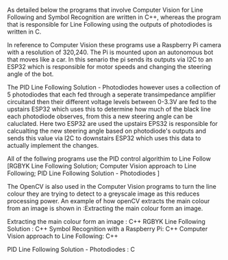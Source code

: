 As detailed below the programs that involve Computer Vision for Line Following and Symbol Recognition are written in C++, whereas the program that is responsible for Line Following 
using the outputs of photodiodes is written in C. 

In reference to Computer Vision these programs use a Raspberry Pi camera with a resolution of 320,240. The Pi is mounted upon an autonomous bot that moves like a car. In this senario the pi sends its outputs via I2C to an ESP32 which is responsible for motor speeds and changing the steering angle of the bot. 

The PID Line Following Solution - Photodiodes however uses a collection of 5 photodiodes that each fed through a seperate transimpedance amplifier circuitand then their different voltage levels between 0-3.3V are fed to the upstairs ESP32 which uses this to determine how much of the black line each photodiode observes, from this a new steering angle can be caluclated. Here two ESP32 are used the upstairs EPS32 is responsible for calcualting the new steering angle based on photodiode's outputs and sends this value via I2C to downstairs ESP32 which uses this data to actually implement the changes. 

All of the follwing programs use the PID control algorithim to Line Follow [RGBYK Line Following Solution; Computer Vision approach to Line Following; PID Line Following Solution - Photodiodes ]

The OpenCV is also used in the Computer Vision programs to turn the line colour they are trying to detect to a greyscale image as this reduces processing power. An example of how openCV extracts the main colour from an image is shown in :Extracting the main colour form an image. 

Extracting the main colour form an image : C++
RGBYK Line Following Solution : C++
Symbol Recognition with a Raspberry Pi: C++
Computer Vision approach to Line Following: C++

PID Line Following Solution - Photodiodes : C
